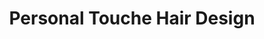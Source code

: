 ---
title: "Personal Touche Hair Design"
url: /buffalo/personal-touche-hair-design/
shop: hairdresser
---